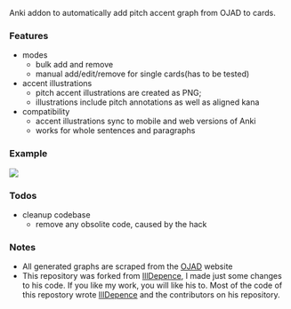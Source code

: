 Anki addon to automatically add pitch accent graph from OJAD to cards.

### Features
* modes
    * bulk add and remove
    * manual add/edit/remove for single cards(has to be tested)
* accent illustrations
    * pitch accent illustrations are created as PNG; 
    * illustrations include pitch annotations as well as aligned kana
* compatibility
    * accent illustrations sync to mobile and web versions of Anki
    * works for whole sentences and paragraphs

### Example
![](example.jpg)

### Todos
* cleanup codebase
   * remove any obsolite code, caused by the hack


### Notes
* All generated graphs are scraped from the [OJAD](https://www.gavo.t.u-tokyo.ac.jp) website
* This repository was forked from [IllDepence](https://github.com/IllDepence/anki_add_pitch_plugin), I made just some changes to his code. If you like my work, you will like his to. Most of the code of this repostory wrote [IllDepence](https://github.com/IllDepence/anki_add_pitch_plugin) and the contributors on his repository.
